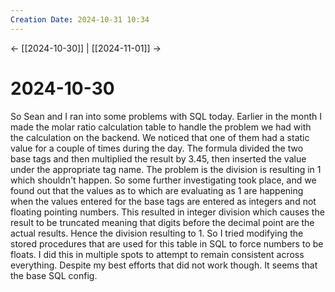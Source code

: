 ```yaml
---
Creation Date: 2024-10-31 10:34
---
```


<- [[2024-10-30]] | [[2024-11-01]]  ->

# 2024-10-30
So Sean and I ran into some problems with SQL today. Earlier in the month I made the molar ratio calculation table to handle the problem we had with the calculation on the backend. We noticed that one of them had a static value for a couple of times during the day. The formula divided the two base tags and then multiplied the result by 3.45, then inserted the value under the appropriate tag name. The problem is the division is resulting in 1 which shouldn't happen. So some further investigating took place, and we found out that the values as to which are evaluating as 1 are happening when the values entered for the base tags are entered as integers and not floating pointing numbers. This resulted in integer division which causes the result to be truncated meaning that digits before the decimal point are the actual results. Hence the division resulting to 1. So I tried modifying the stored procedures that are used for this table in SQL to force numbers to be floats. I did this in multiple spots to attempt to remain consistent across everything. Despite my best efforts that did not work though. It seems that the base SQL config. 